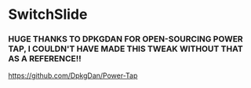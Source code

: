 #  SwitchSlide


### HUGE THANKS TO DPKGDAN FOR OPEN-SOURCING POWER TAP, I COULDN'T HAVE MADE THIS TWEAK WITHOUT THAT AS A REFERENCE!!

https://github.com/DpkgDan/Power-Tap




